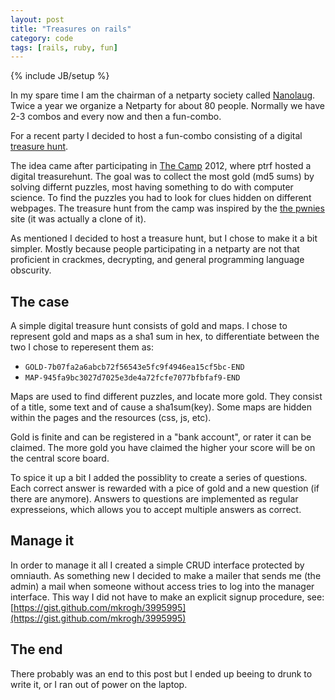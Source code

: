 ```yaml
---
layout: post
title: "Treasures on rails"
category: code
tags: [rails, ruby, fun]
---
```

{% include JB/setup %}

In my spare time I am the chairman of a netparty society called [Nanolaug](http://www.nanolaug.dk). 
Twice a year we organize a Netparty for about 80 people.
Normally we have 2-3 combos and every now and then a fun-combo.

For a recent party I decided to host a fun-combo consisting of a digital [treasure hunt](https://treasure.nanolaug.dk). 

<!--more-->

The idea came after participating in [The Camp](http://thecamp.dk "Danish only") 2012, where ptrf hosted a digital treasurehunt.
The goal was to collect the most gold (md5 sums) by solving differnt puzzles, most having something to do with computer science.
To find the puzzles you had to look for clues hidden on different webpages.
The treasure hunt from the camp was inspired by the [the pwnies](http://treasure.pwnies.dk) site (it was actually a clone of it). 

As mentioned I decided to host a treasure hunt, but I chose to make it a bit simpler.
Mostly because people participating in a netparty are not that proficient in crackmes, decrypting, and general programming language obscurity.

The case
--------

A simple digital treasure hunt consists of gold and maps.
I chose to represent gold and maps as a sha1 sum in hex, to differentiate between the two I chose to reperesent them as:

- `GOLD-7b07fa2a6abcb72f56543e5fc9f4946ea15cf5bc-END`
- `MAP-945fa9bc3027d7025e3de4a72fcfe7077bfbfaf9-END`

Maps are used to find different puzzles, and locate more gold.
They consist of a title, some text and of cause a sha1sum(key).
Some maps are hidden within the pages and the resources (css, js, etc). 

Gold is finite and can be registered in a "bank account", or rater it can be claimed. 
The more gold you have claimed the higher your score will be on the central score board.

To spice it up a bit I added the possiblity to create a series of questions. 
Each correct answer is rewarded with a pice of gold and a new question (if there are anymore).
Answers to questions are implemented as regular expresseions, which allows you to accept multiple answers as correct.

Manage it
---------

In order to manage it all I created a simple CRUD interface protected by omniauth.
As something new I decided to make a mailer that sends me (the admin) a mail when someone without access tries to log into the manager interface. 
This way I did not have to make an explicit signup procedure, see: [https://gist.github.com/mkrogh/3995995](https://gist.github.com/mkrogh/3995995)


The end
-------

There probably was an end to this post but I ended up beeing to drunk to write it, or I ran out of power on the laptop.
